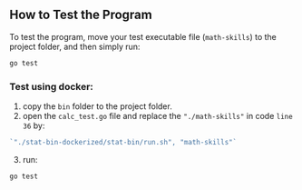 ## How to Test the Program

To test the program, move your test executable file (`math-skills`) to the project folder, and then simply run:

```bash
go test
```

### Test using docker:

1. copy the `bin` folder to the project folder.
2. open the `calc_test.go` file and replace the `"./math-skills"` in code `line 36` by:

```go
`"./stat-bin-dockerized/stat-bin/run.sh", "math-skills"`
```

3. run:

```bash
go test
```

